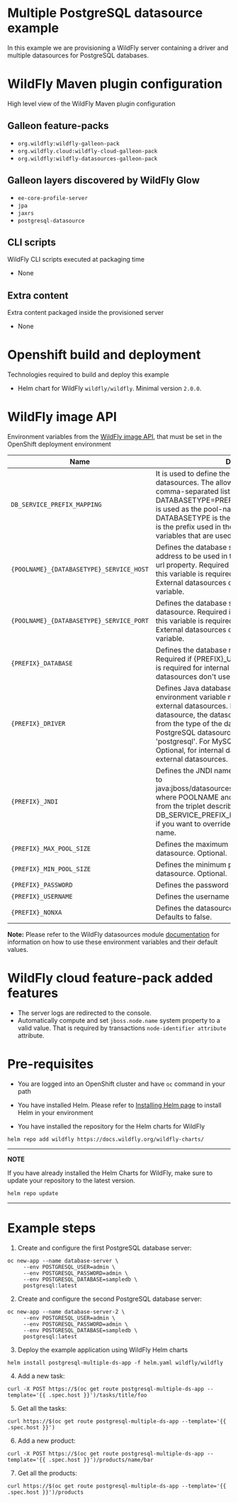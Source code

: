 # Multiple PostgreSQL datasource example

In this example we are provisioning a WildFly server containing a driver and multiple datasources for PostgreSQL databases.

# WildFly Maven plugin configuration
High level view of the WildFly Maven plugin configuration

## Galleon feature-packs

* `org.wildfly:wildfly-galleon-pack`
* `org.wildfly.cloud:wildfly-cloud-galleon-pack`
* `org.wildfly:wildfly-datasources-galleon-pack`

## Galleon layers discovered by WildFly Glow

* `ee-core-profile-server`
* `jpa`
* `jaxrs`
* `postgresql-datasource`

## CLI scripts
WildFly CLI scripts executed at packaging time

* None

## Extra content
Extra content packaged inside the provisioned server

* None

# Openshift build and deployment
Technologies required to build and deploy this example

* Helm chart for WildFly `wildfly/wildfly`. Minimal version `2.0.0`.

# WildFly image API
Environment variables from the [WildFly image API](https://github.com/wildfly/wildfly-cekit-modules/blob/main/jboss/container/wildfly/run/api/module.yaml), that must be set in the OpenShift deployment environment

|Name|Description|
|----|-----------|
|`DB_SERVICE_PREFIX_MAPPING`|It is used to define the mapping prefixes for datasources. The allowed value for this variable is a comma-separated list of POOLNAME-DATABASETYPE=PREFIX triplets, where POOLNAME is used as the pool-name in the datasource, DATABASETYPE is the database driver to use, PREFIX is the prefix used in the names of environment variables that are used to configure the datasource.|
|`{POOLNAME}_{DATABASETYPE}_SERVICE_HOST`|Defines the database server’s host name or IP address to be used in the datasource’s connection-url property. Required if {PREFIX}_URL is not defined, this variable is required for internal datasources. External datasources don't use this environment variable.|
|`{POOLNAME}_{DATABASETYPE}_SERVICE_PORT`|Defines the database server’s port for the datasource. Required if {PREFIX}_URL is not defined, this variable is required for internal datasources. External datasources don't use this environment variable.|
|`{PREFIX}_DATABASE`|Defines the database name for the datasource. Required if {PREFIX}_URL is not defined, this variable is required for internal datasources. External datasources don't use this environment variable.|
|`{PREFIX}_DRIVER`|Defines Java database driver for the datasource. This environment variable must be defined only for external datasources. In case of an internal datasource, the datasource driver name in derived from the type of the datasource in use. For PostgreSQL datasource, the driver name is 'postgresql'. For MySQL, the name is 'mysql'. Optional, for internal datasources. Required for external datasources.|
|`{PREFIX}_JNDI`|Defines the JNDI name for the datasource. Defaults to java:jboss/datasources/POOLNAME_DATABASETYPE, where POOLNAME and DATABASETYPE are taken from the triplet described in DB_SERVICE_PREFIX_MAPPING. This setting is useful if you want to override the default generated JNDI name.|
|`{PREFIX}_MAX_POOL_SIZE`|Defines the maximum pool size option for the datasource. Optional.|
|`{PREFIX}_MIN_POOL_SIZE`|Defines the minimum pool size option for the datasource. Optional.|
|`{PREFIX}_PASSWORD`|Defines the password for the datasource. Required.|
|`{PREFIX}_USERNAME`|Defines the username for the datasource. Required.|
|`{PREFIX}_NONXA`|Defines the datasource as a non-XA datasource. Defaults to false.|

__Note:__ Please refer to the WildFly datasources module [documentation](https://github.com/wildfly/wildfly-cekit-modules/blob/main/jboss/container/wildfly/launch/datasources/module.yaml) for information on how to use these environment variables and their default values.
# WildFly cloud feature-pack added features

* The server logs are redirected to the console. 
* Automatically compute and set `jboss.node.name` system property to a valid value. That is required by transactions `node-identifier attribute` attribute. 

# Pre-requisites

* You are logged into an OpenShift cluster and have `oc` command in your path

* You have installed Helm. Please refer to [Installing Helm page](https://helm.sh/docs/intro/install/) to install Helm in your environment

* You have installed the repository for the Helm charts for WildFly

 ```
helm repo add wildfly https://docs.wildfly.org/wildfly-charts/
```
----
**NOTE**

If you have already installed the Helm Charts for WildFly, make sure to update your repository to the latest version.

```
helm repo update
```
----

# Example steps

1. Create and configure the first PostgreSQL database server:

```
oc new-app --name database-server \
     --env POSTGRESQL_USER=admin \
     --env POSTGRESQL_PASSWORD=admin \
     --env POSTGRESQL_DATABASE=sampledb \
     postgresql:latest
```
2. Create and configure the second PostgreSQL database server:

```
oc new-app --name database-server-2 \
     --env POSTGRESQL_USER=admin \
     --env POSTGRESQL_PASSWORD=admin \
     --env POSTGRESQL_DATABASE=sampledb \
     postgresql:latest
```

3. Deploy the example application using WildFly Helm charts

```
helm install postgresql-multiple-ds-app -f helm.yaml wildfly/wildfly
```

4. Add a new task:

```
curl -X POST https://$(oc get route postgresql-multiple-ds-app --template='{{ .spec.host }}')/tasks/title/foo
```

5. Get all the tasks:

```
curl https://$(oc get route postgresql-multiple-ds-app --template='{{ .spec.host }}')
```

6. Add a new product:

```
curl -X POST https://$(oc get route postgresql-multiple-ds-app --template='{{ .spec.host }}')/products/name/bar
```

7. Get all the products:

```
curl https://$(oc get route postgresql-multiple-ds-app --template='{{ .spec.host }}')/products
```
